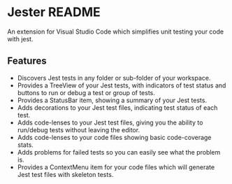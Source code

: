 # Jester README

An extension for Visual Studio Code which simplifies unit testing your code with jest.

## Features

* Discovers Jest tests in any folder or sub-folder of your workspace.
* Provides a TreeView of your Jest tests, with indicators of test status and buttons to run or debug a test or group of tests.
* Provides a StatusBar item, showing a summary of your Jest tests.
* Adds decorations to your Jest test files, indicating test status of each test.
* Adds code-lenses to your Jest test files, giving you the ability to run/debug tests without leaving the editor.
* Adds code-lenses to your code files showing basic code-coverage stats.
* Adds problems for failed tests so you can easily see what the problem is.
* Provides a ContextMenu item for your code files which will generate Jest test files with skeleton tests.

[//]: # "## Requirements"

[//]: # "## Extension Settings"

[//]: # "## Known Issues"
